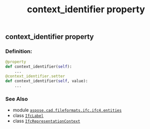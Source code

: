 ﻿---
title: context_identifier property
second_title: Aspose.CAD for Python via .NET API References
description: 
type: docs
weight: 40
url: /python-net/aspose.cad.fileformats.ifc.ifc4.entities/ifcrepresentationcontext/context_identifier/
is_root: false
---

## context_identifier property

### Definition:
```python
@property
def context_identifier(self):
    ...
@context_identifier.setter
def context_identifier(self, value):
    ...
```

### See Also
* module [`aspose.cad.fileformats.ifc.ifc4.entities`](../../)
* class [`IfcLabel`](/cad/python-net/aspose.cad.fileformats.ifc.ifc4.types/ifclabel)
* class [`IfcRepresentationContext`](/cad/python-net/aspose.cad.fileformats.ifc.ifc4.entities/ifcrepresentationcontext)
